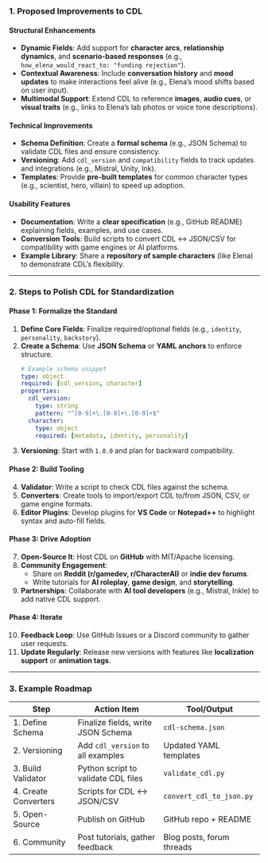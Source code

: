 

### **1. Proposed Improvements to CDL**
#### **Structural Enhancements**
- **Dynamic Fields**: Add support for **character arcs**, **relationship dynamics**, and **scenario-based responses** (e.g., `how_elena_would_react_to: "funding rejection"`).
- **Contextual Awareness**: Include **conversation history** and **mood updates** to make interactions feel alive (e.g., Elena’s mood shifts based on user input).
- **Multimodal Support**: Extend CDL to reference **images**, **audio cues**, or **visual traits** (e.g., links to Elena’s lab photos or voice tone descriptions).

#### **Technical Improvements**
- **Schema Definition**: Create a **formal schema** (e.g., JSON Schema) to validate CDL files and ensure consistency.
- **Versioning**: Add `cdl_version` and `compatibility` fields to track updates and integrations (e.g., Mistral, Unity, Ink).
- **Templates**: Provide **pre-built templates** for common character types (e.g., scientist, hero, villain) to speed up adoption.

#### **Usability Features**
- **Documentation**: Write a **clear specification** (e.g., GitHub README) explaining fields, examples, and use cases.
- **Conversion Tools**: Build scripts to convert CDL ↔ JSON/CSV for compatibility with game engines or AI platforms.
- **Example Library**: Share a **repository of sample characters** (like Elena) to demonstrate CDL’s flexibility.

---

### **2. Steps to Polish CDL for Standardization**
#### **Phase 1: Formalize the Standard**
1. **Define Core Fields**: Finalize required/optional fields (e.g., `identity`, `personality`, `backstory`).
2. **Create a Schema**: Use **JSON Schema** or **YAML anchors** to enforce structure.
   ```yaml
   # Example schema snippet
   type: object
   required: [cdl_version, character]
   properties:
     cdl_version:
       type: string
       pattern: "^[0-9]+\.[0-9]+\.[0-9]+$"
     character:
       type: object
       required: [metadata, identity, personality]
   ```
3. **Versioning**: Start with `1.0.0` and plan for backward compatibility.

#### **Phase 2: Build Tooling**
4. **Validator**: Write a script to check CDL files against the schema.
5. **Converters**: Create tools to import/export CDL to/from JSON, CSV, or game engine formats.
6. **Editor Plugins**: Develop plugins for **VS Code** or **Notepad++** to highlight syntax and auto-fill fields.

#### **Phase 3: Drive Adoption**
7. **Open-Source It**: Host CDL on **GitHub** with MIT/Apache licensing.
8. **Community Engagement**:
   - Share on **Reddit (r/gamedev, r/CharacterAI)** or **indie dev forums**.
   - Write tutorials for **AI roleplay**, **game design**, and **storytelling**.
9. **Partnerships**: Collaborate with **AI tool developers** (e.g., Mistral, Inkle) to add native CDL support.

#### **Phase 4: Iterate**
10. **Feedback Loop**: Use GitHub Issues or a Discord community to gather user requests.
11. **Update Regularly**: Release new versions with features like **localization support** or **animation tags**.

---

### **3. Example Roadmap**
| Step               | Action Item                          | Tool/Output               |
|--------------------|--------------------------------------|---------------------------|
| 1. Define Schema   | Finalize fields, write JSON Schema   | `cdl-schema.json`        |
| 2. Versioning      | Add `cdl_version` to all examples   | Updated YAML templates    |
| 3. Build Validator | Python script to validate CDL files  | `validate_cdl.py`        |
| 4. Create Converters| Scripts for CDL ↔ JSON/CSV          | `convert_cdl_to_json.py` |
| 5. Open-Source     | Publish on GitHub                   | GitHub repo + README      |
| 6. Community       | Post tutorials, gather feedback      | Blog posts, forum threads |

